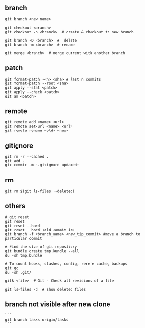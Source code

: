 branch
------

    git branch <new name>

    git checkout <branch>
    git checkout -b <branch>  # create & checkout to new branch

    git branch -D <branch>  #  delete
    git branch -m <branch>  # rename

    git merge <branch>  # merge current with another branch


patch
-----

    git format-patch -<n> <sha> # last n commits
    git format-patch --root <sha>
    git apply --stat <patch>
    git apply --check <patch>
    git am <patch>


remote
------

    git remote add <name> <url>
    git remote set-url <name> <url>
    git remote rename <old> <new>


gitignore
---------

    git rm -r --cached .
    git add .
    git commit -m ".gitignore updated"


rm
--

```
git rm $(git ls-files --deleted)
```


others
------

    # git reset
    git reset
    git reset --hard
    git reset --hard <old-commit-id>
    git branch -f <branch_name> <new_tip_commit> #move a branch to particular commit

    # Find the size of git repository
    git bundle create tmp.bundle --all
    du -sh tmp.bundle

    # To count hooks, stashes, config, rerere cache, backups
    git gc
    du -sh .git/

    gitk <file>  # Git - Check all revisions of a file

    git ls-files -d  # show deleted files
    

branch not visible after new clone
----------------------------------
    ```
    git branch tasks origin/tasks
    ```
